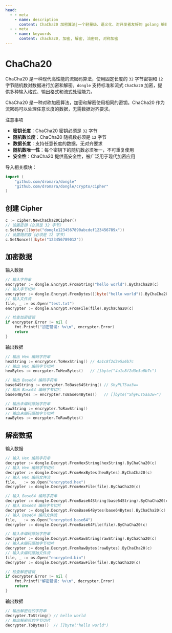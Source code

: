 ```yaml
---
head:
  - - meta
    - name: description
      content: ChaCha20 加密算法|一个轻量级、语义化、对开发者友好的 golang 编码&密码库
  - - meta
    - name: keywords
      content: chacha20, 加密, 解密, 流密码, 对称加密
---
```


# ChaCha20

ChaCha20 是一种现代高性能的流密码算法，使用固定长度的 `32` 字节密钥和 `12` 字节随机数对数据进行加密和解密。`dongle` 支持标准和流式 `ChaCha20` 加密，提供多种输入格式、输出格式和流式处理能力。

ChaCha20 是一种对称加密算法，加密和解密使用相同的密钥。ChaCha20 作为流密码可以处理任意长度的数据，无需数据对齐要求。

 注意事项

- **密钥长度**：ChaCha20 密钥必须是 `32` 字节
- **随机数长度**：ChaCha20 随机数必须是 `12` 字节
- **数据长度**：支持任意长度的数据，无对齐要求
- **随机数唯一性**：每个密钥下的随机数必须唯一，不可重复使用
- **安全性**：ChaCha20 提供高安全性，被广泛用于现代加密应用

导入相关模块：
```go
import (
    "github.com/dromara/dongle"
    "github.com/dromara/dongle/crypto/cipher"
)
```

## 创建 Cipher

```go
c := cipher.NewChaCha20Cipher()
// 设置密钥（必须是 32 字节）
c.SetKey([]byte("dongle1234567890abcdef123456789x"))
// 设置随机数（必须是 12 字节）
c.SetNonce([]byte("123456789012"))
```

## 加密数据

 输入数据

```go
// 输入字符串
encrypter := dongle.Encrypt.FromString("hello world").ByChaCha20(c)
// 输入字节切片
encrypter := dongle.Encrypt.FromBytes([]byte("hello world")).ByChaCha20(c)
// 输入文件流
file, _ := os.Open("test.txt")
encrypter := dongle.Encrypt.FromFile(file).ByChaCha20(c)

// 检查加密错误
if encrypter.Error != nil {
	fmt.Printf("加密错误: %v\n", encrypter.Error)
	return
}
```

 输出数据

```go
// 输出 Hex 编码字符串
hexString := encrypter.ToHexString() // 4a1c8f2d3e5a6b7c
// 输出 Hex 编码字节切片
hexBytes := encrypter.ToHexBytes()   // []byte("4a1c8f2d3e5a6b7c")

// 输出 Base64 编码字符串
base64String := encrypter.ToBase64String() // ShyPLT5aa3w=
// 输出 Base64 编码字节切片
base64Bytes := encrypter.ToBase64Bytes()   // []byte("ShyPLT5aa3w=")

// 输出未编码原始字符串
rawString := encrypter.ToRawString()
// 输出未编码原始字节切片
rawBytes := encrypter.ToRawBytes()
```

## 解密数据

 输入数据

```go
// 输入 Hex 编码字符串
decrypter := dongle.Decrypt.FromHexString(hexString).ByChaCha20(c)
// 输入 Hex 编码字节切片
decrypter := dongle.Decrypt.FromHexBytes(hexBytes).ByChaCha20(c)
// 输入 Hex 编码文件流
file, _ := os.Open("encrypted.hex")
decrypter := dongle.Decrypt.FromHexFile(file).ByChaCha20(c)

// 输入 Base64 编码字符串
decrypter := dongle.Decrypt.FromBase64String(base64String).ByChaCha20(c)
// 输入 Base64 编码字节切片
decrypter := dongle.Decrypt.FromBase64Bytes(base64Bytes).ByChaCha20(c)
// 输入 Base64 编码文件流
file, _ := os.Open("encrypted.base64")
decrypter := dongle.Decrypt.FromBase64File(file).ByChaCha20(c)

// 输入未编码原始字符串
decrypter := dongle.Decrypt.FromRawString(rawString).ByChaCha20(c)
// 输入未编码原始字节切片
decrypter := dongle.Decrypt.FromRawBytes(rawBytes).ByChaCha20(c)
// 输入未编码原始文件流
file, _ := os.Open("encrypted.bin") 
decrypter := dongle.Decrypt.FromRawFile(file).ByChaCha20(c)

// 检查解密错误
if decrypter.Error != nil {
	fmt.Printf("解密错误: %v\n", decrypter.Error)
	return
}
```

 输出数据

```go
// 输出解密后的字符串
decrypter.ToString() // hello world
// 输出解密后的字节切片
decrypter.ToBytes()  // []byte("hello world")
```